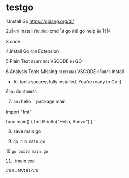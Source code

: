 # testgo
 
1.Install Go https://golang.org/dl/

2.เช็คว่า Install เรียบร้อย cmd ใส่ go ถ้ามี go help คือ ใช้ได้

3.code .

4.install Go ด้วย Extension

5.Plain Text ล่างขวาของ VSCODE หา GO 

6.Analysis Tools Missing ล่างขวาของ VSCODE คลิ๊กแล้ว install 

  - All tools successfully installed. You’re ready to Go :). 
  
คือลง เรียบร้อยแล้ว

7. ลอง hello 
`` package main

import "fmt"

func main() {
  fmt.Println("Hello, Sunvo")
} ``

8. save main.go

9. ```go run main.go```

10 ```go build main.go```

11. ./main.exe


##SUNVODZ##
